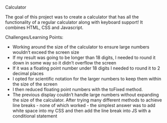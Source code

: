 Calculator 

The goal of this project was to create a calculator that has all the functionality of a regular calculator along with keyboard support!
It combines HTML, CSS and Javascript.

Challenges/Learning Points: 

- Working around the size of the calculator to ensure large numbers wouldn’t exceed the screen size 
- If my result was going to be longer than 18 digits, I needed to round it down in some way so it didn’t overflow the screen
- If it was a floating point number under 18 digits I needed to round it to 2 decimal places
- I opted for scientific notation for the larger numbers to keep them within the size of the screen
- I then reduced floating point numbers with the toFixed method.
- The previous display couldn’t handle large numbers without expanding the size of the calculator. After trying many different methods to achieve line breaks - none of which worked - the simplest answer was to add white space into my CSS and then add the line break into JS with a conditional statement